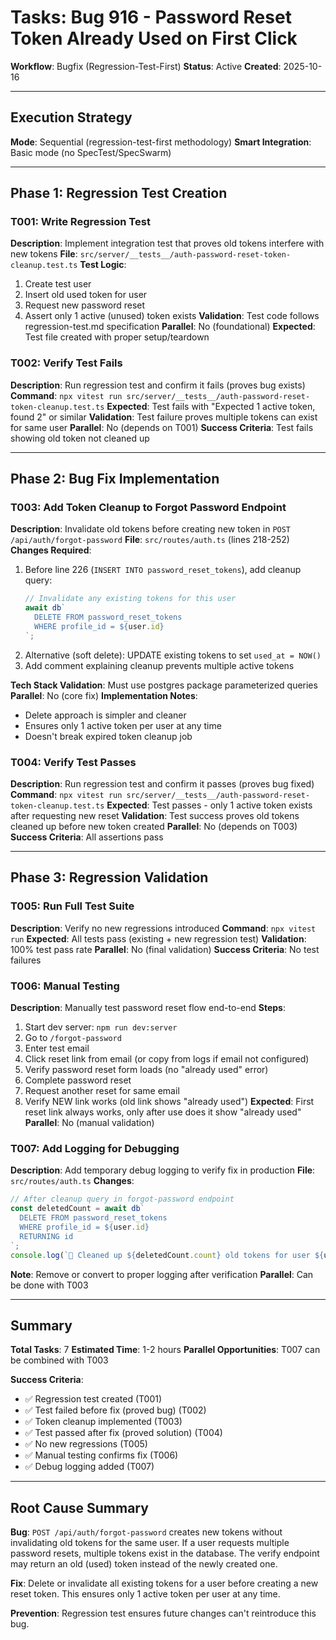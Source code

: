 # Tasks: Bug 916 - Password Reset Token Already Used on First Click

**Workflow**: Bugfix (Regression-Test-First)
**Status**: Active
**Created**: 2025-10-16

---

## Execution Strategy

**Mode**: Sequential (regression-test-first methodology)
**Smart Integration**: Basic mode (no SpecTest/SpecSwarm)

---

## Phase 1: Regression Test Creation

### T001: Write Regression Test
**Description**: Implement integration test that proves old tokens interfere with new tokens
**File**: `src/server/__tests__/auth-password-reset-token-cleanup.test.ts`
**Test Logic**:
1. Create test user
2. Insert old used token for user
3. Request new password reset
4. Assert only 1 active (unused) token exists
**Validation**: Test code follows regression-test.md specification
**Parallel**: No (foundational)
**Expected**: Test file created with proper setup/teardown

### T002: Verify Test Fails
**Description**: Run regression test and confirm it fails (proves bug exists)
**Command**: `npx vitest run src/server/__tests__/auth-password-reset-token-cleanup.test.ts`
**Expected**: Test fails with "Expected 1 active token, found 2" or similar
**Validation**: Test failure proves multiple tokens can exist for same user
**Parallel**: No (depends on T001)
**Success Criteria**: Test fails showing old token not cleaned up

---

## Phase 2: Bug Fix Implementation

### T003: Add Token Cleanup to Forgot Password Endpoint
**Description**: Invalidate old tokens before creating new token in `POST /api/auth/forgot-password`
**File**: `src/routes/auth.ts` (lines 218-252)
**Changes Required**:
1. Before line 226 (`INSERT INTO password_reset_tokens`), add cleanup query:
   ```typescript
   // Invalidate any existing tokens for this user
   await db`
     DELETE FROM password_reset_tokens
     WHERE profile_id = ${user.id}
   `;
   ```
2. Alternative (soft delete): UPDATE existing tokens to set `used_at = NOW()`
3. Add comment explaining cleanup prevents multiple active tokens

**Tech Stack Validation**: Must use postgres package parameterized queries
**Parallel**: No (core fix)
**Implementation Notes**:
- Delete approach is simpler and cleaner
- Ensures only 1 active token per user at any time
- Doesn't break expired token cleanup job

### T004: Verify Test Passes
**Description**: Run regression test and confirm it passes (proves bug fixed)
**Command**: `npx vitest run src/server/__tests__/auth-password-reset-token-cleanup.test.ts`
**Expected**: Test passes - only 1 active token exists after requesting new reset
**Validation**: Test success proves old tokens cleaned up before new token created
**Parallel**: No (depends on T003)
**Success Criteria**: All assertions pass

---

## Phase 3: Regression Validation

### T005: Run Full Test Suite
**Description**: Verify no new regressions introduced
**Command**: `npx vitest run`
**Expected**: All tests pass (existing + new regression test)
**Validation**: 100% test pass rate
**Parallel**: No (final validation)
**Success Criteria**: No test failures

### T006: Manual Testing
**Description**: Manually test password reset flow end-to-end
**Steps**:
1. Start dev server: `npm run dev:server`
2. Go to `/forgot-password`
3. Enter test email
4. Click reset link from email (or copy from logs if email not configured)
5. Verify password reset form loads (no "already used" error)
6. Complete password reset
7. Request another reset for same email
8. Verify NEW link works (old link shows "already used")
**Expected**: First reset link always works, only after use does it show "already used"
**Parallel**: No (manual validation)

### T007: Add Logging for Debugging
**Description**: Add temporary debug logging to verify fix in production
**File**: `src/routes/auth.ts`
**Changes**:
```typescript
// After cleanup query in forgot-password endpoint
const deletedCount = await db`
  DELETE FROM password_reset_tokens
  WHERE profile_id = ${user.id}
  RETURNING id
`;
console.log(`🧹 Cleaned up ${deletedCount.count} old tokens for user ${user.id}`);
```
**Note**: Remove or convert to proper logging after verification
**Parallel**: Can be done with T003

---

## Summary

**Total Tasks**: 7
**Estimated Time**: 1-2 hours
**Parallel Opportunities**: T007 can be combined with T003

**Success Criteria**:
- ✅ Regression test created (T001)
- ✅ Test failed before fix (proved bug) (T002)
- ✅ Token cleanup implemented (T003)
- ✅ Test passed after fix (proved solution) (T004)
- ✅ No new regressions (T005)
- ✅ Manual testing confirms fix (T006)
- ✅ Debug logging added (T007)

---

## Root Cause Summary

**Bug**: `POST /api/auth/forgot-password` creates new tokens without invalidating old tokens for the same user. If a user requests multiple password resets, multiple tokens exist in the database. The verify endpoint may return an old (used) token instead of the newly created one.

**Fix**: Delete or invalidate all existing tokens for a user before creating a new reset token. This ensures only 1 active token per user at any time.

**Prevention**: Regression test ensures future changes can't reintroduce this bug.
